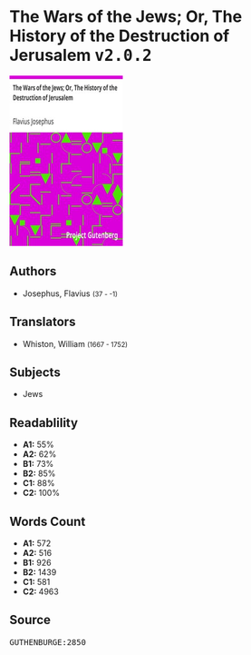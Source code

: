 # The Wars of the Jews; Or, The History of the Destruction of Jerusalem <kbd>v2.0.2</kbd>

![](./cover.medium.jpg "")

## Authors


 - Josephus, Flavius <small>(37 - -1)</small>

## Translators


 - Whiston, William <small>(1667 - 1752)</small>

## Subjects


 - Jews

## Readablility


 - **A1:** 55%
 - **A2:** 62%
 - **B1:** 73%
 - **B2:** 85%
 - **C1:** 88%
 - **C2:** 100%

## Words Count


 - **A1:** 572
 - **A2:** 516
 - **B1:** 926
 - **B2:** 1439
 - **C1:** 581
 - **C2:** 4963

## Source


<kbd>GUTHENBURGE:2850</kbd>
